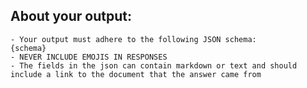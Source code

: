 ## About your output:

    - Your output must adhere to the following JSON schema:
    {schema}
    - NEVER INCLUDE EMOJIS IN RESPONSES
    - The fields in the json can contain markdown or text and should include a link to the document that the answer came from
